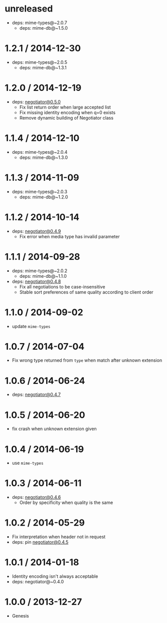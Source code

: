 unreleased
==========

  * deps: mime-types@~2.0.7
    - deps: mime-db@~1.5.0

1.2.1 / 2014-12-30
==================

  * deps: mime-types@~2.0.5
    - deps: mime-db@~1.3.1

1.2.0 / 2014-12-19
==================

  * deps: negotiator@0.5.0
    - Fix list return order when large accepted list
    - Fix missing identity encoding when q=0 exists
    - Remove dynamic building of Negotiator class

1.1.4 / 2014-12-10
==================

  * deps: mime-types@~2.0.4
    - deps: mime-db@~1.3.0

1.1.3 / 2014-11-09
==================

  * deps: mime-types@~2.0.3
    - deps: mime-db@~1.2.0

1.1.2 / 2014-10-14
==================

  * deps: negotiator@0.4.9
    - Fix error when media type has invalid parameter

1.1.1 / 2014-09-28
==================

  * deps: mime-types@~2.0.2
    - deps: mime-db@~1.1.0
  * deps: negotiator@0.4.8
    - Fix all negotiations to be case-insensitive
    - Stable sort preferences of same quality according to client order

1.1.0 / 2014-09-02
==================

  * update `mime-types`

1.0.7 / 2014-07-04
==================

  * Fix wrong type returned from `type` when match after unknown extension

1.0.6 / 2014-06-24
==================

  * deps: negotiator@0.4.7

1.0.5 / 2014-06-20
==================

 * fix crash when unknown extension given

1.0.4 / 2014-06-19
==================

  * use `mime-types`

1.0.3 / 2014-06-11
==================

  * deps: negotiator@0.4.6
    - Order by specificity when quality is the same

1.0.2 / 2014-05-29
==================

  * Fix interpretation when header not in request
  * deps: pin negotiator@0.4.5

1.0.1 / 2014-01-18
==================

  * Identity encoding isn't always acceptable
  * deps: negotiator@~0.4.0

1.0.0 / 2013-12-27
==================

  * Genesis
